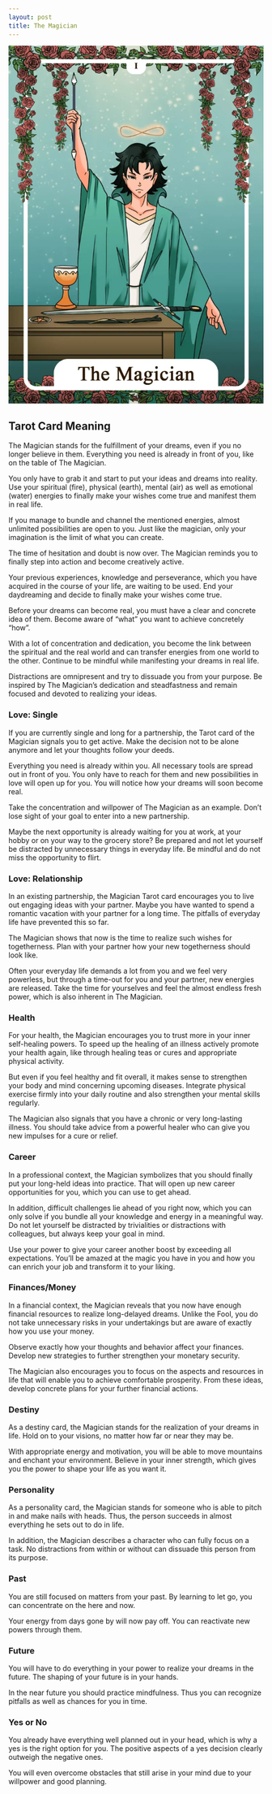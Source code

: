 ```yaml
---
layout: post
title: The Magician
---
```


![](../images/1-The-Magician-Tarot-Card-Meaning-732x1024.webp)

## Tarot Card Meaning
The Magician stands for the fulfillment of your dreams, even if you no longer believe in them. Everything you need is already in front of you, like on the table of The Magician.

You only have to grab it and start to put your ideas and dreams into reality. Use your spiritual (fire), physical (earth), mental (air) as well as emotional (water) energies to finally make your wishes come true and manifest them in real life.

If you manage to bundle and channel the mentioned energies, almost unlimited possibilities are open to you. Just like the magician, only your imagination is the limit of what you can create.

The time of hesitation and doubt is now over. The Magician reminds you to finally step into action and become creatively active.

Your previous experiences, knowledge and perseverance, which you have acquired in the course of your life, are waiting to be used. End your daydreaming and decide to finally make your wishes come true.

Before your dreams can become real, you must have a clear and concrete idea of them. Become aware of “what” you want to achieve concretely “how”.

With a lot of concentration and dedication, you become the link between the spiritual and the real world and can transfer energies from one world to the other. Continue to be mindful while manifesting your dreams in real life.

Distractions are omnipresent and try to dissuade you from your purpose. Be inspired by The Magician’s dedication and steadfastness and remain focused and devoted to realizing your ideas.

### Love: Single
If you are currently single and long for a partnership, the Tarot card of the Magician signals you to get active. Make the decision not to be alone anymore and let your thoughts follow your deeds.

Everything you need is already within you. All necessary tools are spread out in front of you. You only have to reach for them and new possibilities in love will open up for you. You will notice how your dreams will soon become real.

Take the concentration and willpower of The Magician as an example. Don’t lose sight of your goal to enter into a new partnership.

Maybe the next opportunity is already waiting for you at work, at your hobby or on your way to the grocery store? Be prepared and not let yourself be distracted by unnecessary things in everyday life. Be mindful and do not miss the opportunity to flirt.

### Love: Relationship
In an existing partnership, the Magician Tarot card encourages you to live out engaging ideas with your partner. Maybe you have wanted to spend a romantic vacation with your partner for a long time. The pitfalls of everyday life have prevented this so far.

The Magician shows that now is the time to realize such wishes for togetherness. Plan with your partner how your new togetherness should look like.

Often your everyday life demands a lot from you and we feel very powerless, but through a time-out for you and your partner, new energies are released. Take the time for yourselves and feel the almost endless fresh power, which is also inherent in The Magician.

### Health
For your health, the Magician encourages you to trust more in your inner self-healing powers. To speed up the healing of an illness actively promote your health again, like through healing teas or cures and appropriate physical activity.

But even if you feel healthy and fit overall, it makes sense to strengthen your body and mind concerning upcoming diseases. Integrate physical exercise firmly into your daily routine and also strengthen your mental skills regularly.

The Magician also signals that you have a chronic or very long-lasting illness. You should take advice from a powerful healer who can give you new impulses for a cure or relief.

### Career
In a professional context, the Magician symbolizes that you should finally put your long-held ideas into practice. That will open up new career opportunities for you, which you can use to get ahead.

In addition, difficult challenges lie ahead of you right now, which you can only solve if you bundle all your knowledge and energy in a meaningful way. Do not let yourself be distracted by trivialities or distractions with colleagues, but always keep your goal in mind.

Use your power to give your career another boost by exceeding all expectations. You’ll be amazed at the magic you have in you and how you can enrich your job and transform it to your liking.

### Finances/Money
In a financial context, the Magician reveals that you now have enough financial resources to realize long-delayed dreams. Unlike the Fool, you do not take unnecessary risks in your undertakings but are aware of exactly how you use your money.

Observe exactly how your thoughts and behavior affect your finances. Develop new strategies to further strengthen your monetary security.

The Magician also encourages you to focus on the aspects and resources in life that will enable you to achieve comfortable prosperity. From these ideas, develop concrete plans for your further financial actions.

### Destiny
As a destiny card, the Magician stands for the realization of your dreams in life. Hold on to your visions, no matter how far or near they may be.

With appropriate energy and motivation, you will be able to move mountains and enchant your environment. Believe in your inner strength, which gives you the power to shape your life as you want it.

### Personality
As a personality card, the Magician stands for someone who is able to pitch in and make nails with heads. Thus, the person succeeds in almost everything he sets out to do in life.

In addition, the Magician describes a character who can fully focus on a task. No distractions from within or without can dissuade this person from its purpose.

### Past
You are still focused on matters from your past. By learning to let go, you can concentrate on the here and now.

Your energy from days gone by will now pay off. You can reactivate new powers through them.

### Future
You will have to do everything in your power to realize your dreams in the future. The shaping of your future is in your hands.

In the near future you should practice mindfulness. Thus you can recognize pitfalls as well as chances for you in time.

### Yes or No
You already have everything well planned out in your head, which is why a yes is the right option for you. The positive aspects of a yes decision clearly outweigh the negative ones.

You will even overcome obstacles that still arise in your mind due to your willpower and good planning.